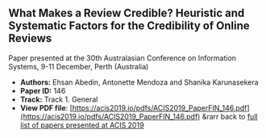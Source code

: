 ## What Makes a Review Credible? Heuristic and Systematic Factors for the Credibility of Online Reviews

Paper presented at the 30th Australasian Conference on Information Systems, 9-11 December, Perth (Australia)
- **Authors:** Ehsan Abedin, Antonette Mendoza and Shanika Karunasekera
- **Paper ID:** 146
- **Track:** Track 1. General
- **View PDF file**: [https://acis2019.io/pdfs/ACIS2019_PaperFIN_146.pdf](https://acis2019.io/pdfs/ACIS2019_PaperFIN_146.pdf)
&rarr back to [full list of papers presented at ACIS 2019](https://acis2019.io/)